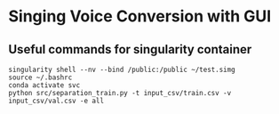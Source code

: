 # Singing Voice Conversion with GUI

## Useful commands for singularity container

```
singularity shell --nv --bind /public:/public ~/test.simg 
source ~/.bashrc
conda activate svc
python src/separation_train.py -t input_csv/train.csv -v input_csv/val.csv -e all
```